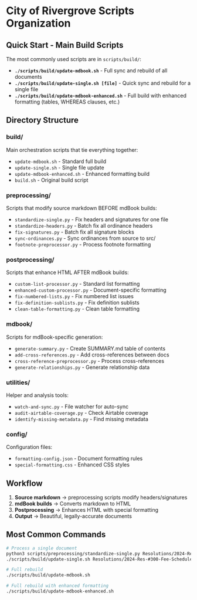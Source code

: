 # City of Rivergrove Scripts Organization

## Quick Start - Main Build Scripts

The most commonly used scripts are in `scripts/build/`:

- **`./scripts/build/update-mdbook.sh`** - Full sync and rebuild of all documents
- **`./scripts/build/update-single.sh [file]`** - Quick sync and rebuild for a single file
- **`./scripts/build/update-mdbook-enhanced.sh`** - Full build with enhanced formatting (tables, WHEREAS clauses, etc.)

## Directory Structure

### build/
Main orchestration scripts that tie everything together:
- `update-mdbook.sh` - Standard full build
- `update-single.sh` - Single file update
- `update-mdbook-enhanced.sh` - Enhanced formatting build
- `build.sh` - Original build script

### preprocessing/
Scripts that modify source markdown BEFORE mdBook builds:
- `standardize-single.py` - Fix headers and signatures for one file
- `standardize-headers.py` - Batch fix all ordinance headers
- `fix-signatures.py` - Batch fix all signature blocks
- `sync-ordinances.py` - Sync ordinances from source to src/
- `footnote-preprocessor.py` - Process footnote formatting

### postprocessing/
Scripts that enhance HTML AFTER mdBook builds:
- `custom-list-processor.py` - Standard list formatting
- `enhanced-custom-processor.py` - Document-specific formatting
- `fix-numbered-lists.py` - Fix numbered list issues
- `fix-definition-sublists.py` - Fix definition sublists
- `clean-table-formatting.py` - Clean table formatting

### mdbook/
Scripts for mdBook-specific generation:
- `generate-summary.py` - Create SUMMARY.md table of contents
- `add-cross-references.py` - Add cross-references between docs
- `cross-reference-preprocessor.py` - Process cross-references
- `generate-relationships.py` - Generate relationship data

### utilities/
Helper and analysis tools:
- `watch-and-sync.py` - File watcher for auto-sync
- `audit-airtable-coverage.py` - Check Airtable coverage
- `identify-missing-metadata.py` - Find missing metadata

### config/
Configuration files:
- `formatting-config.json` - Document formatting rules
- `special-formatting.css` - Enhanced CSS styles

## Workflow

1. **Source markdown** → preprocessing scripts modify headers/signatures
2. **mdBook builds** → Converts markdown to HTML
3. **Postprocessing** → Enhances HTML with special formatting
4. **Output** → Beautiful, legally-accurate documents

## Most Common Commands

```bash
# Process a single document
python3 scripts/preprocessing/standardize-single.py Resolutions/2024-Res-#300-Fee-Schedule.md
./scripts/build/update-single.sh Resolutions/2024-Res-#300-Fee-Schedule.md

# Full rebuild
./scripts/build/update-mdbook.sh

# Full rebuild with enhanced formatting
./scripts/build/update-mdbook-enhanced.sh
```